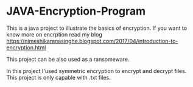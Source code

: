 # JAVA-Encryption-Program

This is a java project to illustrate the basics of encryption.
If you want to know more on encrption read my blog https://nimeshikaranasinghe.blogspot.com/2017/04/introduction-to-encryption.html

This project can be also used as a ransomeware.

In this project I'used symmetric encryption to encrypt and decrypt files. 
This project is only capable with .txt files.
